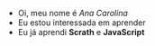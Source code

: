 -  Oi, meu nome é *Ana Carolina*
-  Eu estou interessada em aprender
-  Eu já aprendi **Scrath** e **JavaScript**

<!---
CarolinaH909/CarolinaH909 is a ✨ special ✨ repository because its `README.md` (this file) appears on your GitHub profile.
You can click the Preview link to take a look at your changes.
--->
